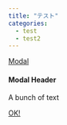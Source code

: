 ```yaml
---
title: "テスト"
categories: 
  - test
  - test2
---
```



  <!-- Modal Trigger -->
  <a class="waves-effect waves-light btn modal-trigger" href="#modal1">Modal</a>

  <!-- Modal Structure -->
  <div id="modal1" class="modal bottom-sheet">
    <div class="modal-content">
      <h4>Modal Header</h4>
      <p>A bunch of text</p>
    </div>
    <div class="modal-footer">
      <a href="#!" class="modal-close waves-effect waves-green btn-flat">OK!</a>
    </div>
  </div>
          
